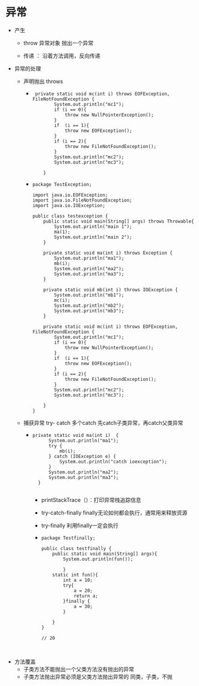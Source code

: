 # 异常

- 产生

  - throw 异常对象  抛出一个异常

  - 传递 ： 沿着方法调用，反向传递

    

- 异常的处理

  - 声明抛出 throws

    - ```
       private static void mc(int i) throws EOFException, FileNotFoundException {
              System.out.println("mc1");
              if (i == 0){
                  throw new NullPointerException();
              }
              if  (i == 1){
                  throw new EOFException();
              }
              if (i == 2){
                  throw new FileNotFoundException();
              }
              System.out.println("mc2");
              System.out.println("mc3");
        
          }
      ```

      

    - ```
      package TestException;
      
      import java.io.EOFException;
      import java.io.FileNotFoundException;
      import java.io.IOException;
      
      public class testexception {
          public static void main(String[] args) throws Throwable{
              System.out.println("main 1");
              ma(1);
              System.out.println("main 2");
          }
      
          private static void ma(int i) throws Exception {
              System.out.println("ma1");
              mb(i);
              System.out.println("ma2");
              System.out.println("ma3");
          }
      
          private static void mb(int i) throws IOException {
              System.out.println("mb1");
              mc(i);
              System.out.println("mb2");
              System.out.println("mb3");
          }
      
          private static void mc(int i) throws EOFException, FileNotFoundException {
              System.out.println("mc1");
              if (i == 0){
                  throw new NullPointerException();
              }
              if  (i == 1){
                  throw new EOFException();
              }
              if (i == 2){
                  throw new FileNotFoundException();
              }
              System.out.println("mc2");
              System.out.println("mc3");
      
          }
      }
      
      ```

      

  - 捕获异常 try- catch  多个catch 先catch子类异常，再catch父类异常

    - ```
      private static void ma(int i)  {
            System.out.println("ma1");
            try {
                mb(i);
            } catch (IOException e) {
                System.out.println("catch ioexception");
            }
            System.out.println("ma2");
            System.out.println("ma3");
        }
        
      ```

      - printStackTrace（）：打印异常栈追踪信息

      - try-catch-finally    finally无论如何都会执行，通常用来释放资源

      - try-finally  利用finally一定会执行

      - ```
        package Testfinally;
        
        public class testfinally {
            public static void main(String[] args){
                System.out.println(fun());
        
                }
            static int fun(){
                int a = 10;
                try{
                    a = 20;
                    return a;
                }finally {
                    a = 30;
                }
        
            }
        }
        
        // 20
        ```

        

​             

- 方法覆盖
  - 子类方法不能抛出一个父类方法没有抛出的异常
  - 子类方法抛出异常必须是父类方法抛出异常的  同类，子类，不抛